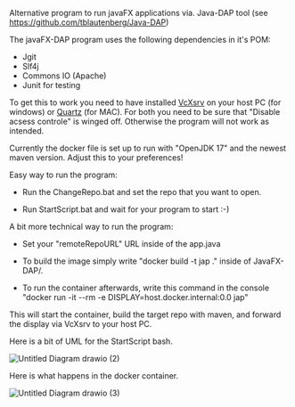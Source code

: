 Alternative program to run javaFX applications via. Java-DAP tool (see https://github.com/tblautenberg/Java-DAP)

The javaFX-DAP program uses the following dependencies in it's POM:

* Jgit
* Slf4j
* Commons IO (Apache)
* Junit for testing

To get this to work you need to have installed [VcXsrv](https://sourceforge.net/projects/vcxsrv/) on your host PC (for windows) or [Quartz](https://www.xquartz.org) (for MAC). For both you need to be sure that "Disable acsess controle" is winged off. Otherwise the program will not work as intended.

Currently the docker file is set up to run with "OpenJDK 17" and the newest maven version. Adjust this to your preferences!

Easy way to run the program:

* Run the ChangeRepo.bat and set the repo that you want to open.

* Run StartScript.bat and wait for your program to start :-)

A bit more technical way to run the program:

* Set your "remoteRepoURL" URL inside of the app.java

* To build the image simply write "docker build -t jap ." inside of JavaFX-DAP/. 

* To run the container afterwards, write this command in the console "docker run -it --rm -e DISPLAY=host.docker.internal:0.0 jap"

This will start the container, build the target repo with maven, and forward the display via VcXsrv to your host PC.

Here is a bit of UML for the StartScript bash.

![Untitled Diagram drawio (2)](https://github.com/tblautenberg/JavaFX-DAP/assets/109878505/d72ff459-9e4e-43c2-8cc1-13ea8e525bf2)


Here is what happens in the docker container.


![Untitled Diagram drawio (3)](https://github.com/tblautenberg/JavaFX-DAP/assets/109878505/2b3563e6-679a-447f-b6d2-2938ffcf2c2d)
